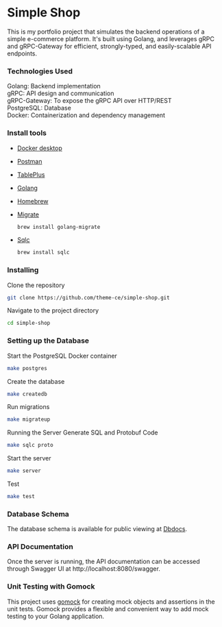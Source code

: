 # Simple Shop
This is my portfolio project that simulates the backend operations of a simple e-commerce platform. It's built using Golang, and leverages gRPC and gRPC-Gateway for efficient, strongly-typed, and easily-scalable API endpoints.

### Technologies Used
Golang: Backend implementation <br />
gRPC: API design and communication <br />
gRPC-Gateway: To expose the gRPC API over HTTP/REST <br />
PostgreSQL: Database <br />
Docker: Containerization and dependency management

### Install tools

- [Docker desktop](https://www.docker.com/products/docker-desktop)
- [Postman](https://www.postman.com/downloads/)
- [TablePlus](https://tableplus.com/)
- [Golang](https://golang.org/)
- [Homebrew](https://brew.sh/)
- [Migrate](https://github.com/golang-migrate/migrate/tree/master/cmd/migrate)

    ```bash
    brew install golang-migrate
    ```

- [Sqlc](https://github.com/kyleconroy/sqlc#installation)

    ```bash
    brew install sqlc
    ```

### Installing
Clone the repository
```bash
git clone https://github.com/theme-ce/simple-shop.git
```

Navigate to the project directory
```bash
cd simple-shop
```

### Setting up the Database
Start the PostgreSQL Docker container
```bash
make postgres
```

Create the database
```bash
make createdb
```

Run migrations
```bash
make migrateup
```

Running the Server
Generate SQL and Protobuf Code
```bash
make sqlc proto
```

Start the server
```bash
make server
```

Test
```bash
make test
```

### Database Schema
The database schema is available for public viewing at [Dbdocs](https://dbdocs.io/thaithian1999/simple_shop).

### API Documentation
Once the server is running, the API documentation can be accessed through Swagger UI at http://localhost:8080/swagger.

### Unit Testing with Gomock
This project uses [gomock](https://github.com/golang/mock) for creating mock objects and assertions in the unit tests. Gomock provides a flexible and convenient way to add mock testing to your Golang application.
